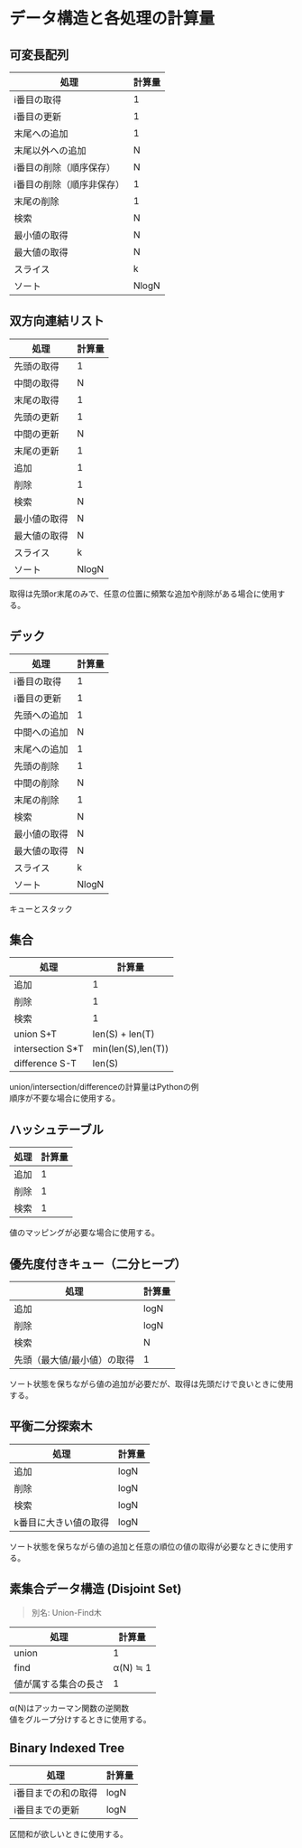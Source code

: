# データ構造と各処理の計算量

## 可変長配列

| 処理 | 計算量 |
| --- | --- |
| i番目の取得 | 1 |
| i番目の更新 | 1 |
| 末尾への追加 | 1 |
| 末尾以外への追加 | N |
| i番目の削除（順序保存） | N |
| i番目の削除（順序非保存） | 1 |
| 末尾の削除 | 1 |
| 検索 | N |
| 最小値の取得 | N |
| 最大値の取得 | N |
| スライス | k |
| ソート | NlogN |


## 双方向連結リスト

| 処理 | 計算量 |
| --- | --- |
| 先頭の取得 | 1 |
| 中間の取得 | N |
| 末尾の取得 | 1 |
| 先頭の更新 | 1 |
| 中間の更新 | N |
| 末尾の更新 | 1 |
| 追加 | 1 |
| 削除 | 1 |
| 検索 | N |
| 最小値の取得 | N |
| 最大値の取得 | N |
| スライス | k |
| ソート | NlogN |

取得は先頭or末尾のみで、任意の位置に頻繁な追加や削除がある場合に使用する。


## デック

| 処理 | 計算量 |
| --- | --- |
| i番目の取得 | 1 |
| i番目の更新 | 1 |
| 先頭への追加 | 1 |
| 中間への追加 | N |
| 末尾への追加 | 1 |
| 先頭の削除 | 1 |
| 中間の削除 | N |
| 末尾の削除 | 1 |
| 検索 | N |
| 最小値の取得 | N |
| 最大値の取得 | N |
| スライス | k |
| ソート | NlogN |

キューとスタック


## 集合

| 処理 | 計算量 |
| --- | --- |
| 追加 | 1 |
| 削除 | 1 |
| 検索 | 1 |
| union S+T | len(S) + len(T) |
| intersection S*T | min(len(S),len(T)) |
| difference S-T | len(S) |

union/intersection/differenceの計算量はPythonの例  
順序が不要な場合に使用する。


## ハッシュテーブル

| 処理 | 計算量 |
| --- | --- |
| 追加 | 1 |
| 削除 | 1 |
| 検索 | 1 |

値のマッピングが必要な場合に使用する。


## 優先度付きキュー（二分ヒープ）

| 処理 | 計算量 |
| --- | --- |
| 追加 | logN |
| 削除 | logN |
| 検索 | N |
| 先頭（最大値/最小値）の取得 | 1 |

ソート状態を保ちながら値の追加が必要だが、取得は先頭だけで良いときに使用する。


## 平衡二分探索木

| 処理 | 計算量 |
| --- | --- |
| 追加 | logN |
| 削除 | logN |
| 検索 | logN |
| k番目に大きい値の取得 | logN |

ソート状態を保ちながら値の追加と任意の順位の値の取得が必要なときに使用する。


## 素集合データ構造 (Disjoint Set)

> 別名: Union-Find木

| 処理 | 計算量 |
| --- | --- |
| union | 1 |
| find | α(N) ≒ 1 |
| 値が属する集合の長さ | 1 |

α(N)はアッカーマン関数の逆関数  
値をグループ分けするときに使用する。


## Binary Indexed Tree

| 処理 | 計算量 |
| --- | --- |
| i番目までの和の取得 | logN |
| i番目までの更新 | logN |

区間和が欲しいときに使用する。
